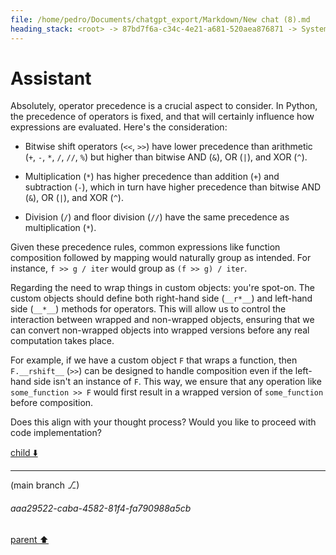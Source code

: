 ```yaml
---
file: /home/pedro/Documents/chatgpt_export/Markdown/New chat (8).md
heading_stack: <root> -> 87bd7f6a-c34c-4e21-a681-520aea876871 -> System -> 0305e3b7-9645-4e79-89a2-794319c6d100 -> System -> aaa236d3-b162-4863-965c-406dd86ac031 -> User -> 6389456d-56b1-43ae-97a4-9af03a2416cc -> Assistant -> e3e20cb1-d7af-4b3a-8989-0f635e7b7b37 -> Assistant -> 0f60f5d4-ccff-409d-a801-fe2e8e24b7e0 -> Tool -> 2dde9631-ce8a-470f-a73d-efdd18304420 -> Assistant -> efc03986-9e2b-44f4-b7a8-f1ea222b2fe6 -> Assistant -> 6ed08e43-230e-4b6e-a185-fa455f069e46 -> Tool -> b8da2c4b-9db2-47d7-a2af-389be4befc5f -> Assistant -> db2e1dd1-0795-480b-bc14-771d0eb39e4d -> Assistant -> e7105360-42e1-44dc-b634-fe0c00e4e999 -> Tool -> ca3c2937-19b7-4c14-9f94-a96c4aa48bf4 -> Assistant -> aaa241ef-101a-4eeb-93d2-e8d8919d06d9 -> User -> 0d4987c7-80b3-4264-a7cb-373f269f73d6 -> Assistant -> aaa2d51e-8b35-443b-8c51-50d3a8740574 -> User -> 4b0ff9a6-0c97-4d93-b7b8-d64c70c39fe0 -> Assistant
---
```

# Assistant

Absolutely, operator precedence is a crucial aspect to consider. In Python, the precedence of operators is fixed, and that will certainly influence how expressions are evaluated. Here's the consideration:

- Bitwise shift operators (`<<`, `>>`) have lower precedence than arithmetic (`+`, `-`, `*`, `/`, `//`, `%`) but higher than bitwise AND (`&`), OR (`|`), and XOR (`^`).

- Multiplication (`*`) has higher precedence than addition (`+`) and subtraction (`-`), which in turn have higher precedence than bitwise AND (`&`), OR (`|`), and XOR (`^`).

- Division (`/`) and floor division (`//`) have the same precedence as multiplication (`*`).

Given these precedence rules, common expressions like function composition followed by mapping would naturally group as intended. For instance, `f >> g / iter` would group as `(f >> g) / iter`.

Regarding the need to wrap things in custom objects: you're spot-on. The custom objects should define both right-hand side (`__r*__`) and left-hand side (`__*__`) methods for operators. This will allow us to control the interaction between wrapped and non-wrapped objects, ensuring that we can convert non-wrapped objects into wrapped versions before any real computation takes place.

For example, if we have a custom object `F` that wraps a function, then `F.__rshift__` (`>>`) can be designed to handle composition even if the left-hand side isn't an instance of `F`. This way, we ensure that any operation like `some_function >> F` would first result in a wrapped version of `some_function` before composition.

Does this align with your thought process? Would you like to proceed with code implementation?

[child ⬇️](#aaa29522-caba-4582-81f4-fa790988a5cb)

---

(main branch ⎇)
###### aaa29522-caba-4582-81f4-fa790988a5cb
[parent ⬆️](#4b0ff9a6-0c97-4d93-b7b8-d64c70c39fe0)
